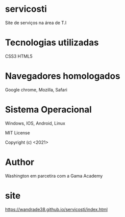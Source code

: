 # servicosti
Site de serviços na área de T.I 
# Tecnologias utilizadas

CSS3
HTML5

# Navegadores homologados

Google chrome, Mozilla, Safari

# Sistema Operacional

Windows, IOS, Android, Linux

MIT License

Copyright (c) <2021> <Washington>

# Author 

Washington em parcetira com a Gama Academy

# site

https://wandrade38.github.io/servicosti/index.html
